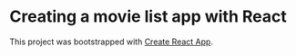 # Creating a movie list app with React

This project was bootstrapped with [Create React App](https://github.com/facebook/create-react-app).

